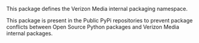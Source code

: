 This package defines the Verizon Media internal packaging
namespace.

This package is present in the Public PyPi repositories to prevent package
conflicts between Open Source Python packages and Verizon Media internal
packages.
